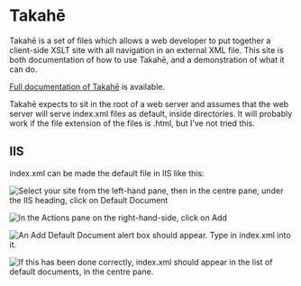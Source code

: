 # Takahē
Takahē is a set of files which allows a web developer to put together a client-side XSLT site with all navigation in an external XML file. This site is both documentation of how to use Takahē, and a demonstration of what it can do.

[Full documentation of Takahē](http://labs.realise.com/rossa/takahe/) is available.

Takahē expects to sit in the root of a web server and assumes that the web server will serve index.xml files as default, inside directories. It will probably work if the file extension of the files is .html, but I've not tried this.

## IIS

index.xml can be made the default file in IIS like this:

![Select your site from the left-hand pane, then in the centre pane, under the IIS heading, click on Default Document](http://i.imgur.com/kMkDNxJ.png)

![In the Actions pane on the right-hand-side, click on Add](http://i.imgur.com/F2jGfFW.png)

![An Add Default Document alert box should appear. Type in index.xml into it.](http://i.imgur.com/8OwrhgE.png)

![If this has been done correctly, index.xml should appear in the list of default documents, in the centre pane.](http://i.imgur.com/l4zaJT8.png)
